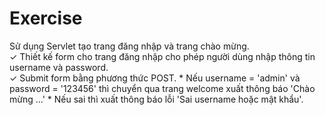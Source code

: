 # Exercise

Sử dụng Servlet tạo trang đăng nhập và trang chào mừng.\
✓ Thiết kế form cho trang đăng nhập cho phép người dùng nhập thông tin username và password.\
✓ Submit form bằng phương thức POST.
    * Nếu username = 'admin' và password = '123456' thì chuyển qua trang welcome xuất thông báo 'Chào mừng ...'
    * Nếu sai thì xuất thông báo lỗi 'Sai username hoặc mật khẩu'.